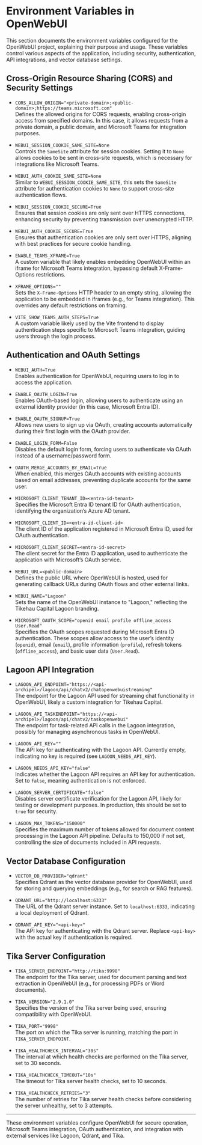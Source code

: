 # Environment Variables in OpenWebUI

This section documents the environment variables configured for the OpenWebUI project, explaining their purpose and usage. These variables control various aspects of the application, including security, authentication, API integrations, and vector database settings.

## Cross-Origin Resource Sharing (CORS) and Security Settings

- `CORS_ALLOW_ORIGIN="<private-domain>;<public-domain>;https://teams.microsoft.com"`  
  Defines the allowed origins for CORS requests, enabling cross-origin access from specified domains. In this case, it allows requests from a private domain, a public domain, and Microsoft Teams for integration purposes.

- `WEBUI_SESSION_COOKIE_SAME_SITE=None`  
  Controls the `SameSite` attribute for session cookies. Setting it to `None` allows cookies to be sent in cross-site requests, which is necessary for integrations like Microsoft Teams.

- `WEBUI_AUTH_COOKIE_SAME_SITE=None`  
  Similar to `WEBUI_SESSION_COOKIE_SAME_SITE`, this sets the `SameSite` attribute for authentication cookies to `None` to support cross-site authentication flows.

- `WEBUI_SESSION_COOKIE_SECURE=True`  
  Ensures that session cookies are only sent over HTTPS connections, enhancing security by preventing transmission over unencrypted HTTP.

- `WEBUI_AUTH_COOKIE_SECURE=True`  
  Ensures that authentication cookies are only sent over HTTPS, aligning with best practices for secure cookie handling.

- `ENABLE_TEAMS_XFRAME=True`  
  A custom variable that likely enables embedding OpenWebUI within an iframe for Microsoft Teams integration, bypassing default X-Frame-Options restrictions.

- `XFRAME_OPTIONS=""`  
  Sets the `X-Frame-Options` HTTP header to an empty string, allowing the application to be embedded in iframes (e.g., for Teams integration). This overrides any default restrictions on framing.

- `VITE_SHOW_TEAMS_AUTH_STEPS=True`  
  A custom variable likely used by the Vite frontend to display authentication steps specific to Microsoft Teams integration, guiding users through the login process.

## Authentication and OAuth Settings

- `WEBUI_AUTH=True`  
  Enables authentication for OpenWebUI, requiring users to log in to access the application.

- `ENABLE_OAUTH_LOGIN=True`  
  Enables OAuth-based login, allowing users to authenticate using an external identity provider (in this case, Microsoft Entra ID).

- `ENABLE_OAUTH_SIGNUP=True`  
  Allows new users to sign up via OAuth, creating accounts automatically during their first login with the OAuth provider.

- `ENABLE_LOGIN_FORM=False`  
  Disables the default login form, forcing users to authenticate via OAuth instead of a username/password form.

- `OAUTH_MERGE_ACCOUNTS_BY_EMAIL=True`  
  When enabled, this merges OAuth accounts with existing accounts based on email addresses, preventing duplicate accounts for the same user.

- `MICROSOFT_CLIENT_TENANT_ID=<entra-id-tenant>`  
  Specifies the Microsoft Entra ID tenant ID for OAuth authentication, identifying the organization’s Azure AD tenant.

- `MICROSOFT_CLIENT_ID=<entra-id-client-id>`  
  The client ID of the application registered in Microsoft Entra ID, used for OAuth authentication.

- `MICROSOFT_CLIENT_SECRET=<entra-id-secret>`  
  The client secret for the Entra ID application, used to authenticate the application with Microsoft’s OAuth service.

- `WEBUI_URL=<public-domain>`  
  Defines the public URL where OpenWebUI is hosted, used for generating callback URLs during OAuth flows and other external links.

- `WEBUI_NAME="Lagoon"`  
  Sets the name of the OpenWebUI instance to "Lagoon," reflecting the Tikehau Capital Lagoon branding.

- `MICROSOFT_OAUTH_SCOPE="openid email profile offline_access User.Read"`  
  Specifies the OAuth scopes requested during Microsoft Entra ID authentication. These scopes allow access to the user’s identity (`openid`), email (`email`), profile information (`profile`), refresh tokens (`offline_access`), and basic user data (`User.Read`).

## Lagoon API Integration

- `LAGOON_API_ENDPOINT="https://<api-archipel>/lagoon/api/chatv2/chatopenwebuistreaming"`  
  The endpoint for the Lagoon API used for streaming chat functionality in OpenWebUI, likely a custom integration for Tikehau Capital.

- `LAGOON_API_TASKENDPOINT="https://<api-archipel>/lagoon/api/chatv2/taskopenwebui"`  
  The endpoint for task-related API calls in the Lagoon integration, possibly for managing asynchronous tasks in OpenWebUI.

- `LAGOON_API_KEY=""`  
  The API key for authenticating with the Lagoon API. Currently empty, indicating no key is required (see `LAGOON_NEEDS_API_KEY`).

- `LAGOON_NEEDS_API_KEY="false"`  
  Indicates whether the Lagoon API requires an API key for authentication. Set to `false`, meaning authentication is not enforced.

- `LAGOON_SERVER_CERTIFICATE="false"`  
  Disables server certificate verification for the Lagoon API, likely for testing or development purposes. In production, this should be set to `true` for security.

- `LAGOON_MAX_TOKENS="150000"`  
  Specifies the maximum number of tokens allowed for document content processing in the Lagoon API pipeline. Defaults to 150,000 if not set, controlling the size of documents included in API requests.

## Vector Database Configuration

- `VECTOR_DB_PROVIDER="qdrant"`  
  Specifies Qdrant as the vector database provider for OpenWebUI, used for storing and querying embeddings (e.g., for search or RAG features).

- `QDRANT_URL="http://localhost:6333"`  
  The URL of the Qdrant server instance. Set to `localhost:6333`, indicating a local deployment of Qdrant.

- `QDRANT_API_KEY="<api-key>"`  
  The API key for authenticating with the Qdrant server. Replace `<api-key>` with the actual key if authentication is required.

## Tika Server Configuration

- `TIKA_SERVER_ENDPOINT="http://tika:9998"`  
  The endpoint for the Tika server, used for document parsing and text extraction in OpenWebUI (e.g., for processing PDFs or Word documents).

- `TIKA_VERSION="2.9.1.0"`  
  Specifies the version of the Tika server being used, ensuring compatibility with OpenWebUI.

- `TIKA_PORT="9998"`  
  The port on which the Tika server is running, matching the port in `TIKA_SERVER_ENDPOINT`.

- `TIKA_HEALTHCHECK_INTERVAL="30s"`  
  The interval at which health checks are performed on the Tika server, set to 30 seconds.

- `TIKA_HEALTHCHECK_TIMEOUT="10s"`  
  The timeout for Tika server health checks, set to 10 seconds.

- `TIKA_HEALTHCHECK_RETRIES="3"`  
  The number of retries for Tika server health checks before considering the server unhealthy, set to 3 attempts.

---

These environment variables configure OpenWebUI for secure operation, Microsoft Teams integration, OAuth authentication, and integration with external services like Lagoon, Qdrant, and Tika.
